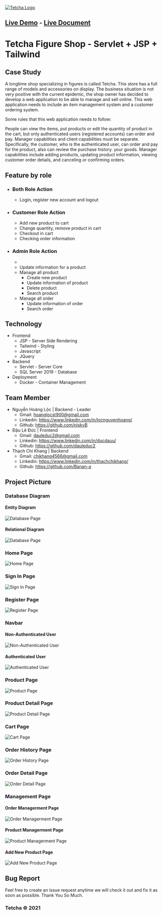 

[![Tetcha Logo](FigureShop\document\logo.png)](http://13.213.51.140/FigureShop/)

## [Live Demo]() - [Live Document]()

# Tetcha Figure Shop - Servlet + JSP + Tailwind

## Case Study 

A longtime shop specializing in figures is called Tetcha. This store has a full range of models and accessories on display. The business situation is not very positive with the current epidemic, the shop owner has decided to develop a web application to be able to manage and sell online. This web application needs to include an item management system and a customer ordering system.

Some rules that this web application needs to follow:

People can view the items, put products or edit the quantity of product in the cart, but only authenticated users (registered accounts) can order and pay. Manager capabilities and client capabilities must be separate. Specifically, the customer, who is the authenticated user, can order and pay for the product, also can review the purchase history. your goods. Manager capabilities include adding products, updating product information, viewing customer order details, and canceling or confirming orders.

## Feature by role

- ### Both Role Action
     - Login, register new account and logout
- ### Customer Role Action
     - Add new product to cart
     - Change quantity, remove product in cart
     - Checkout in cart
     - Checking order information
- ### Admin Role Action
     - 
     - Update information for a product
     - Manage all product
          - Create new product
          - Update information of product
          - Delete product
          - Search product
     - Manage all order
          - Update information of order
          - Search order

## Technology

- Frontend
     - JSP - Server Side Rendering
     - Tailwind - Styling
     - Javascript
     - JQuery
- Backend
     - Servlet - Server Core
     - SQL Server 2019 - Database
- Deployment
     - Docker - Container Management

## Team Member

- Nguyễn Hoàng Lộc | Backend - Leader
     - Gmail: hoanglocst900@gmail.com
     - Linkedin: https://www.linkedin.com/in/locnguyenhoang/
     - Github: https://github.com/niskyB
- Đậu Lê Đức | Frontend
     - Gmail: dauleduc2@gmail.com
     - Linkedin: https://www.linkedin.com/in/ducdauu/
     - Github: https://github.com/dauleduc2
- Thạch Chí Khang | Backend
     - Gmail: chikhang4566@gmail.com
     - Linkedin: https://www.linkedin.com/in/thachchikhang/
     - Github: https://github.com/Banan-a

## Project Picture

### Database Diagram

#### Entity Diagram 

![Database Page](FigureShop\document\figureShop_Diagram.png)

#### Relational Diagram

![Database Page](FigureShop\document\database.png)

### Home Page

![Home Page](FigureShop\document\homePage.png)

### Sign In Page

![Sign In Page](FigureShop\document\signInPage.png)

### Register Page
![Register Page](FigureShop\document\registerPage.png)

### Navbar

#### Non-Authenticated User
![Non-Authenticated User](FigureShop\document\navbar_nonAuthenticatedUser.png)

#### Authenticated User
![Authenticated User](FigureShop\document\navbar_authenticatedUser.png)

### Product Page
![Product Page](FigureShop\document\productPage.png)

### Product Detail Page
![Product Detail Page](FigureShop\document\productDetailPage.png)

### Cart Page
![Cart Page](FigureShop\document\cartPage.png)

### Order History Page
![Order History Page](FigureShop\document\orderHistoryPage.png)

### Order Detail Page
![Order Detail Page](FigureShop\document\orderDetailPage.png)

### Management Page

#### Order Managerment Page
![Order Managerment Page](FigureShop\document\orderManagermentPage.png)

#### Product Managerment Page
![Product Managerment Page](FigureShop\document\productManagermentPage.png)

#### Add New Product Page
![Add New Product Page](FigureShop\document\addNewProductPage.png)

## Bug Report

Feel free to create an issue request anytime we will check it out and fix it as soon as possible. Thank You So Much.

### Tetcha © 2021